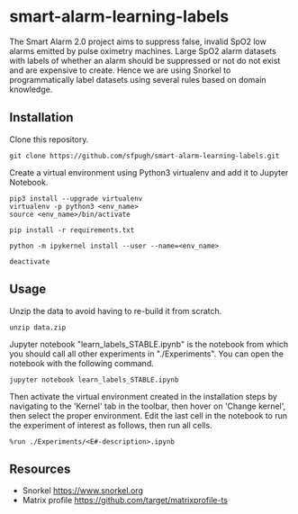 # smart-alarm-learning-labels
The Smart Alarm 2.0 project aims to suppress false, invalid SpO2 low alarms emitted by pulse oximetry machines. Large SpO2 alarm datasets with labels of whether an alarm should be suppressed or not do not exist and are expensive to create. Hence we are using Snorkel to programmatically label datasets using several rules based on domain knowledge.

## Installation
Clone this repository.
```
git clone https://github.com/sfpugh/smart-alarm-learning-labels.git
```

Create a virtual environment using Python3 virtualenv and add it to Jupyter Notebook.
```
pip3 install --upgrade virtualenv
virtualenv -p python3 <env_name>
source <env_name>/bin/activate

pip install -r requirements.txt

python -m ipykernel install --user --name=<env_name>

deactivate
```

## Usage
Unzip the data to avoid having to re-build it from scratch.
```
unzip data.zip
```

Jupyter notebook "learn_labels_STABLE.ipynb" is the notebook from which you should call all other experiments in "./Experiments". You can open the notebook with the following command.
```
jupyter notebook learn_labels_STABLE.ipynb
```
Then activate the virtual environment created in the installation steps by navigating to the 'Kernel' tab in the toolbar, then hover on 'Change kernel', then select the proper environment. Edit the last cell in the notebook to run the experiment of interest as follows, then run all cells.
```
%run ./Experiments/<E#-description>.ipynb
```

## Resources
- Snorkel https://www.snorkel.org 
- Matrix profile https://github.com/target/matrixprofile-ts
